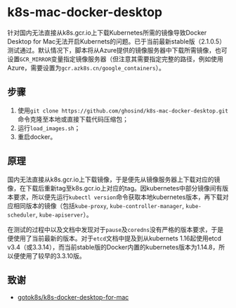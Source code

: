 # k8s-mac-docker-desktop

针对国内无法直接从k8s.gcr.io上下载Kubernetes所需的镜像导致Docker Desktop for Mac无法开启Kubernets的问题。已于当前最新stable版（2.1.0.5）测试通过。默认情况下，脚本将从Azure提供的镜像服务器中下载所需镜像，也可设置`GCR_MIRROR`变量指定镜像服务器（但注意其需要指定完整的路径，例如使用Azure，需要设置为`gcr.azk8s.cn/google_containers`）。

## 步骤

1. 使用`git clone https://github.com/ghosind/k8s-mac-docker-desktop.git`命令克隆至本地或直接下载代码压缩包；
2. 运行`load_images.sh`；
3. 重启docker。

## 原理

国内无法直接从k8s.gcr.io上下载镜像，于是便先从镜像服务器上下载对应的镜像，在下载后重新tag至k8s.gcr.io上对应的tag。因kubernetes中部分镜像间有版本要求，所以便先运行`kubectl version`命令获取本地kubernetes版本，再下载对应相同版本的镜像（包括`kube-proxy`, `kube-controller-manager`, `kube-scheduler`, `kube-apiserver`）。

在测试的过程中以及文档中发现对于`pause`及`coredns`没有严格的版本要求，于是便使用了当前最新的版本。对于`etcd`文档中提及到从kubernets 1.16起使用etcd v3.4（或3.3.14），而当前stable版的Docker内置的kubernetes版本为1.14.8，所以便使用了较早的3.3.10版。

## 致谢

- [gotok8s/k8s-docker-desktop-for-mac](https://github.com/gotok8s/k8s-docker-desktop-for-mac)
